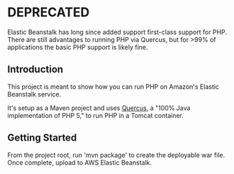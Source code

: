 # DEPRECATED

Elastic Beanstalk has long since added support first-class support for PHP. There are still advantages to running PHP via Quercus, but for >99% of applications the basic PHP support is likely fine.

## Introduction 

This project is meant to show how you can run PHP on Amazon's Elastic Beanstalk service.

It's setup as a Maven project and uses [Quercus](http://quercus.caucho.com/), a "100% Java implementation of PHP 5," to run PHP in a Tomcat container.

## Getting Started

From the project root, run 'mvn package' to create the deployable war file. Once complete, upload to AWS Elastic Beanstalk.
